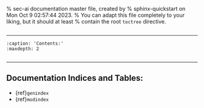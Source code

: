 % sec-ai documentation master file, created by
% sphinx-quickstart on Mon Oct  9 02:57:44 2023.
% You can adapt this file completely to your liking, but it should at least
% contain the root `toctree` directive.

```{include} ../../README.md
```

<hr>

```{toctree}
:caption: 'Contents:'
:maxdepth: 2


```

<hr>

## Documentation Indices and Tables:

- {ref}`genindex`
- {ref}`modindex`
<!-- 
# Hiding search due to a Read the Docs theme bug.
# See https://github.com/readthedocs/sphinx_rtd_theme/issues/998 for more details.

- {ref}`search` 
-->
